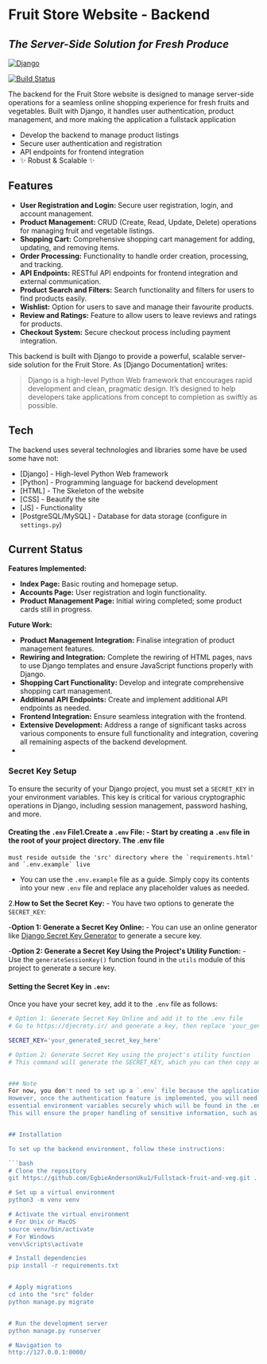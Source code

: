 # Fruit Store Website - Backend

## _The Server-Side Solution for Fresh Produce_

[![Django](https://www.djangoproject.com/m/img/logos/django-logo-negative.png)](https://www.djangoproject.com/)

[![Build Status](https://travis-ci.org/yourusername/fruit-store-backend.svg?branch=main)](https://travis-ci.org/yourusername/fruit-store-backend)

The backend for the Fruit Store website is designed to manage server-side operations for a seamless online shopping experience for fresh fruits and vegetables. Built with Django, it handles user authentication, product management, and more making the application a fullstack application

- Develop the backend to manage product listings
- Secure user authentication and registration
- API endpoints for frontend integration
- ✨ Robust & Scalable ✨

## Features

- **User Registration and Login:** Secure user registration, login, and account management.
- **Product Management:** CRUD (Create, Read, Update, Delete) operations for managing fruit and vegetable listings.
- **Shopping Cart:** Comprehensive shopping cart management for adding, updating, and removing items.
- **Order Processing:** Functionality to handle order creation, processing, and tracking.
- **API Endpoints:** RESTful API endpoints for frontend integration and external communication.
- **Product Search and Filters:** Search functionality and filters for users to find products easily.
- **Wishlist:** Option for users to save and manage their favourite products.
- **Review and Ratings:** Feature to allow users to leave reviews and ratings for products.
- **Checkout System:** Secure checkout process including payment integration.


This backend is built with Django to provide a powerful, scalable server-side solution for the Fruit Store. As [Django Documentation] writes:

> Django is a high-level Python Web framework that encourages rapid development and clean, pragmatic design. It’s designed to help developers take applications from concept to completion as swiftly as possible.



## Tech

The backend uses several technologies and libraries some have be used some have not:

- [Django] - High-level Python Web framework
- [Python] - Programming language for backend development
- [HTML] - The Skeleton of the website
- [CSS] - Beautify the site
- [JS] - Functionality
- [PostgreSQL/MySQL] - Database for data storage (configure in `settings.py`)

## Current Status

**Features Implemented:**

- **Index Page:** Basic routing and homepage setup.
- **Accounts Page:** User registration and login functionality.
- **Product Management Page:** Initial wiring completed; some product cards still in progress.

**Future Work:**

- **Product Management Integration:** Finalise integration of product management features.
- **Rewiring and Integration:** Complete the rewiring of HTML pages, navs to use Django templates and ensure JavaScript functions properly with Django.
- **Shopping Cart Functionality:** Develop and integrate comprehensive shopping cart management.
- **Additional API Endpoints:** Create and implement additional API endpoints as needed.
- **Frontend Integration:** Ensure seamless integration with the frontend.
- **Extensive Development:** Address a range of significant tasks across various components to ensure full functionality and integration, covering all remaining aspects of the backend development.
- 



### Secret Key Setup

To ensure the security of your Django project, you must set a `SECRET_KEY` in your environment variables. This key is critical for various cryptographic operations in Django, including session management, password hashing, and more.

#### Creating the `.env` File1.**Create a `.env` File:**   - Start by creating a `.env` file in the root of your project directory. The .env file
    must reside outside the 'src' directory where the `requirements.html' and `.env.example` live

   - You can use the `.env.example` file as a guide. Simply copy its contents into your new `.env` file and replace any placeholder values as needed.

2.**How to Set the Secret Key:**   - You have two options to generate the `SECRET_KEY`:

   -**Option 1: Generate a Secret Key Online:**     - You can use an online generator like [Django Secret Key Generator](https://djecrety.ir/) to generate a secure key.

   -**Option 2: Generate a Secret Key Using the Project's Utility Function:**     - Use the `generateSessionKey()` function found in the `utils` module of this project to generate a secure key.

#### Setting the Secret Key in `.env`:

Once you have your secret key, add it to the `.env` file as follows:

```bash
# Option 1: Generate Secret Key Online and add it to the .env file
# Go to https://djecrety.ir/ and generate a key, then replace 'your_generated_secret_key_here' below

SECRET_KEY='your_generated_secret_key_here'

# Option 2: Generate Secret Key using the project's utility function
# This command will generate the SECRET_KEY, which you can then copy and paste into the .env file


### Note 
For now, you don't need to set up a `.env` file because the application is using the default `SECRET_KEY`. 
However, once the authentication feature is implemented, you will need to configure a `.env` file to manage 
essential environment variables securely which will be found in the .env.example file. 
This will ensure the proper handling of sensitive information, such as the `SECRET_KEY`.


## Installation

To set up the backend environment, follow these instructions:

```bash
# Clone the repository
git https://github.com/EgbieAndersonUku1/Fullstack-fruit-and-veg.git . 

# Set up a virtual environment
python3 -m venv venv

# Activate the virtual environment
# For Unix or MacOS
source venv/bin/activate
# For Windows
venv\Scripts\activate

# Install dependencies
pip install -r requirements.txt


# Apply migrations
cd into the "src" folder
python manage.py migrate


# Run the development server
python manage.py runserver

# Navigation to 
http://127.0.0.1:8000/
```


